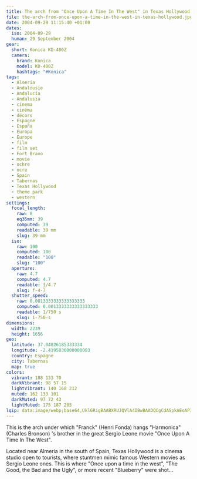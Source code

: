 ```yaml
---
title: The arch from "Once Upon A Time In The West" in Texas Hollywood
file: the-arch-from-once-upon-a-time-in-the-west-in-texas-hollywood.jpg
date: 2004-09-29 11:15:40 +01:00
dates:
  iso: 2004-09-29
  human: 29 September 2004
gear:
  short: Konica KD-400Z
  camera:
    brand: Konica
    model: KD-400Z
    hashtags: "#Konica"
tags:
  - Almería
  - Andalousie
  - Andalucía
  - Andalusia
  - cinema
  - cinéma
  - décors
  - Espagne
  - España
  - Europa
  - Europe
  - film
  - film set
  - Fort Bravo
  - movie
  - ochre
  - ocre
  - Spain
  - Tabernas
  - Texas Hollywood
  - theme park
  - western
settings:
  focal_length:
    raw: 8
    eq35mm: 39
    computed: 39
    readable: 39 mm
    slug: 39-mm
  iso:
    raw: 100
    computed: 100
    readable: "100"
    slug: "100"
  aperture:
    raw: 4.7
    computed: 4.7
    readable: ƒ/4.7
    slug: f-4-7
  shutter_speed:
    raw: 0.0013333333333333333
    computed: 0.0013333333333333333
    readable: 1/750 s
    slug: 1-750-s
dimensions:
  width: 2239
  height: 1656
geo:
  latitude: 37.04826185333334
  longitude: -2.4195830000000003
  country: Espagne
  city: Tabernas
  map: true
colors:
  vibrant: 188 133 70
  darkVibrant: 98 57 15
  lightVibrant: 140 168 212
  muted: 162 133 101
  darkMuted: 97 72 43
  lightMuted: 175 187 205
lqip: data:image/webp;base64,UklGRigBAABXRUJQVlA4IBwBAADQCgCdASpkAEoAP3GsyF00rTIzKvlacpAuCWMAzNNT22FmtdnFIV5SFLmB4jaPrgQY8IJ+QmWMfxz+puy+TRYwrIa8dFz6PX0zFTLmiyKAbCSIFzvcl5fEmc9U1DYjGAD+oI2D/bKBPW+g+LjJ66Dmp17P7MHyoGCcbICebbXgQSyZUR98Hj9jOPl7C3WLat4VbWllvpJXID2Gazw0FoYGPzZvi63Z/fIWq9iyGaLdN60ssILO66aSSiCQ0FmguyToLeVKJJ+Ksmkjek9gMTx7WnYkxJ2n5dcp9rG8SYGbbmolSOP9QY7Ncjb9X78xAok/Ad0YuEnPUy2l71Yniz3BfJt9PNvNuxkQBrxCVTL/ypTaj7+dvCcDxv/gAA==
---
```


This is the arch under which "Franck" (Henri Fonda) hangs "Harmonica" (Charles Bronson) 's brother in the great Sergio Leone movie  "Once Upon A Time In The West".

Located near Almeria in the south of Spain, Texas Hollywood is a cinema studio open to tourists, where stuntmen mimic famous Western movies as Sergio Leone ones. This is where "Once upon a time in the west", "The Good, the Bad and the Ugly", or more recent "Blueberry" were shot...
